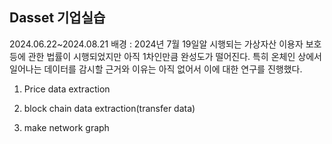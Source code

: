 ## Dasset 기업실습

2024.06.22~2024.08.21
배경 : 2024년 7월 19일알 시행되는 가상자산 이용자 보호등에 관한 법률이 시행되었지만 아직 1차인만큼 완성도가 떨어진다. 특히 온체인 상에서 일어나는 데이터를 감시할 근거와 이유는 아직 없어서 이에 대한 연구를 진행했다.

1. Price data extraction

2. block chain data extraction(transfer data)

3. make network graph
